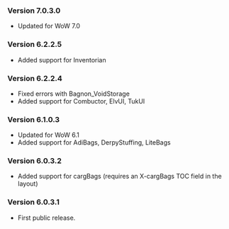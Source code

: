 ### Version 7.0.3.0

* Updated for WoW 7.0

### Version 6.2.2.5

* Added support for Inventorian

### Version 6.2.2.4

* Fixed errors with Bagnon_VoidStorage
* Added support for Combuctor, ElvUI, TukUI

### Version 6.1.0.3

* Updated for WoW 6.1
* Added support for AdiBags, DerpyStuffing, LiteBags

### Version 6.0.3.2

* Added support for cargBags (requires an X-cargBags TOC field in the layout)

### Version 6.0.3.1

* First public release.
